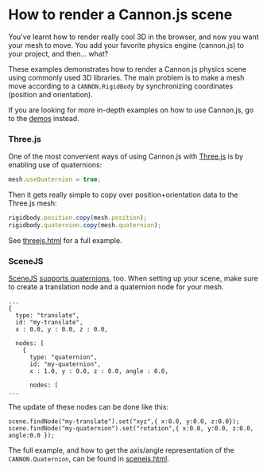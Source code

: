 # How to render a Cannon.js scene

You've learnt how to render really cool 3D in the browser, and now you want your mesh to move. You add your favorite physics engine (cannon.js) to your project, and then... what?

These examples demonstrates how to render a Cannon.js physics scene using commonly used 3D libraries. The main problem is to make a mesh move according to a ```CANNON.RigidBody``` by synchronizing coordinates (position and orientation).

If you are looking for more in-depth examples on how to use Cannon.js, go to the [demos](https://github.com/schteppe/cannon.js/tree/master/demos) instead.

### Three.js

One of the most convenient ways of using Cannon.js with [Three.js](https://github.com/mrdoob/three.js/) is by enabling use of quaternions:

```javascript
mesh.useQuaternion = true;
```

Then it gets really simple to copy over position+orientation data to the Three.js mesh:
```javascript
rigidbody.position.copy(mesh.position);
rigidbody.quaternion.copy(mesh.quaternion);
```

See [threejs.html](https://github.com/schteppe/cannon.js/blob/master/examples/threejs.html) for a full example.

### SceneJS

[SceneJS](http://scenejs.org/) [supports quaternions](http://scenejs.wikispaces.com/quaternion), too. When setting up your scene, make sure to create a translation node and a quaternion node for your mesh.

```
...
{
  type: "translate",
  id: "my-translate",
  x : 0.0, y : 0.0, z : 0.0,
  
  nodes: [
    {
      type: "quaternion",
      id: "my-quaternion",
      x : 1.0, y : 0.0, z : 0.0, angle : 0.0,
            
      nodes: [
...
```
The update of these nodes can be done like this:
```
scene.findNode("my-translate").set("xyz",{ x:0.0, y:0.0, z:0.0});
scene.findNode("my-quaternion").set("rotation",{ x:0.0, y:0.0, z:0.0, angle:0.0 });
```
The full example, and how to get the axis/angle representation of the ```CANNON.Quaternion```, can be found in [scenejs.html](https://github.com/schteppe/cannon.js/blob/master/examples/scenejs.html).